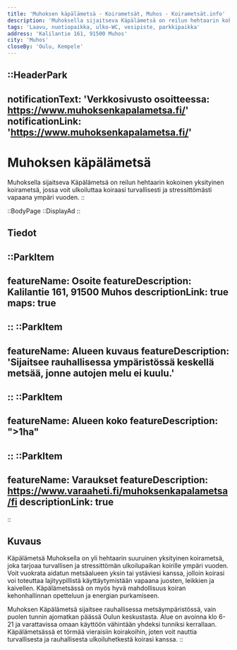 ```yaml
---
title: 'Muhoksen käpälämetsä - Koirametsät, Muhos - Koirametsät.info'
description: 'Muhoksella sijaitseva Käpälämetsä on reilun hehtaarin kokoinen yksityinen koirametsä, jossa voit ulkoiluttaa koiraasi turvallisesti ja stressittömästi vapaana ympäri vuoden.'
tags: 'Laavu, nuotiopaikka, ulko-WC, vesipiste, parkkipaikka'
address: 'Kalilantie 161, 91500 Muhos'
city: 'Muhos'
closeBy: 'Oulu, Kempele'
---
```


::HeaderPark
---
notificationText: 'Verkkosivusto osoitteessa: https://www.muhoksenkapalametsa.fi/'
notificationLink: 'https://www.muhoksenkapalametsa.fi/'
---
# Muhoksen käpälämetsä
Muhoksella sijaitseva Käpälämetsä on reilun hehtaarin kokoinen yksityinen koirametsä, jossa voit ulkoiluttaa koiraasi turvallisesti ja stressittömästi vapaana ympäri vuoden. 
::

::BodyPage
::DisplayAd
::
## Tiedot
::ParkItem
---
featureName: Osoite
featureDescription: Kalilantie 161, 91500 Muhos
descriptionLink: true
maps: true
---
::
::ParkItem
---
featureName: Alueen kuvaus
featureDescription: 'Sijaitsee rauhallisessa ympäristössä keskellä metsää, jonne autojen melu ei kuulu.'
---
::
::ParkItem
---
featureName: Alueen koko
featureDescription: ">1ha"
---
::
::ParkItem
---
featureName: Varaukset
featureDescription: https://www.varaaheti.fi/muhoksenkapalametsa/fi
descriptionLink: true
---
::
## Kuvaus

Käpälämetsä Muhoksella on yli hehtaarin suuruinen yksityinen koirametsä, joka tarjoaa turvallisen ja stressittömän ulkoilupaikan koirille ympäri vuoden. Voit vuokrata aidatun metsäalueen yksin tai ystäviesi kanssa, jolloin koirasi voi toteuttaa lajityypillistä käyttäytymistään vapaana juosten, leikkien ja kaivellen. Käpälämetsässä on myös hyvä mahdollisuus koiran kehonhallinnan opetteluun ja energian purkamiseen.

Muhoksen Käpälämetsä sijaitsee rauhallisessa metsäympäristössä, vain puolen tunnin ajomatkan päässä Oulun keskustasta. Alue on avoinna klo 6-21 ja varattavissa omaan käyttöön vähintään yhdeksi tunniksi kerrallaan. Käpälämetsässä et törmää vieraisiin koirakoihin, joten voit nauttia turvallisesta ja rauhallisesta ulkoiluhetkestä koirasi kanssa.
::